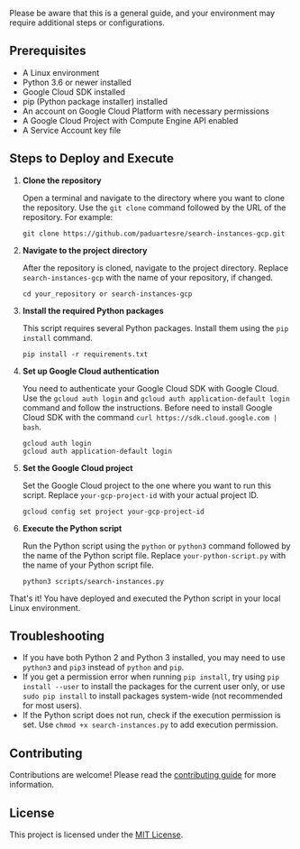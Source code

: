 Please be aware that this is a general guide, and your environment may require additional steps or configurations. 

## Prerequisites

- A Linux environment
- Python 3.6 or newer installed
- Google Cloud SDK installed
- pip (Python package installer) installed
- An account on Google Cloud Platform with necessary permissions
- A Google Cloud Project with Compute Engine API enabled
- A Service Account key file

## Steps to Deploy and Execute

1. **Clone the repository** 
   
   Open a terminal and navigate to the directory where you want to clone the repository. Use the `git clone` command followed by the URL of the repository. For example:
   
   ```
   git clone https://github.com/paduartesre/search-instances-gcp.git
   ```
   
2. **Navigate to the project directory**
   
   After the repository is cloned, navigate to the project directory. Replace `search-instances-gcp` with the name of your repository, if changed.
   
   ```
   cd your_repository or search-instances-gcp
   ```

3. **Install the required Python packages**

   This script requires several Python packages. Install them using the `pip install` command. 

   ```
   pip install -r requirements.txt
   ```
   
4. **Set up Google Cloud authentication**

   You need to authenticate your Google Cloud SDK with Google Cloud. Use the `gcloud auth login` and `gcloud auth application-default login` command and follow the instructions. Before need to install Google Cloud SDK with the command `curl https://sdk.cloud.google.com | bash`.

   ``` 
   gcloud auth login
   gcloud auth application-default login
   ```

5. **Set the Google Cloud project**

   Set the Google Cloud project to the one where you want to run this script. Replace `your-gcp-project-id` with your actual project ID.

   ```
   gcloud config set project your-gcp-project-id
   ```

6. **Execute the Python script**

   Run the Python script using the `python` or `python3` command followed by the name of the Python script file. Replace `your-python-script.py` with the name of your Python script file.

   ```
   python3 scripts/search-instances.py
   ```

That's it! You have deployed and executed the Python script in your local Linux environment.

## Troubleshooting

- If you have both Python 2 and Python 3 installed, you may need to use `python3` and `pip3` instead of `python` and `pip`.
- If you get a permission error when running `pip install`, try using `pip install --user` to install the packages for the current user only, or use `sudo pip install` to install packages system-wide (not recommended for most users).
- If the Python script does not run, check if the execution permission is set. Use `chmod +x search-instances.py` to add execution permission.

## Contributing

Contributions are welcome! Please read the [contributing guide](CONTRIBUTING.md) for more information.

## License

This project is licensed under the [MIT License](LICENSE.md).